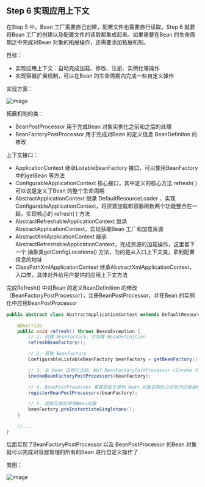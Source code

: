 ## Step 6 实现应用上下文

在Step 5 中，Bean 工厂需要自己创建，配置文件也需要自行读取。Step 6 就要将Bean 工厂的创建以及配置文件的读取都集成起来。如果需要在Bean 的生命周期之中完成对Bean 对象的拓展操作，还需要添加拓展机制。

目标：

*   实现应用上下文：自动完成加载、修改、注册、实例化等操作
*   实现容器扩展机制，可以在Bean 的生命周期内完成一些自定义操作

实现方案：

![image](https://bugstack.cn/assets/images/spring/spring-7-02.png)

拓展机制的类：

*   BeanPostProcessor 用于完成Bean 对象实例化之前和之后的处理
*   BeanFactoryPostProcessor 用于完成对Bean 的定义信息 BeanDefiniton 的修改

上下文接口：

*   ApplicationContext 继承ListableBeanFactory 接口，可以使用BeanFactory 中的getBean 等方法
*   ConfigurableApplicationContext 核心接口，其中定义的核心方法 refresh( ) 可以说是定义了Bean 的整个生命周期
*   AbstractApplicationContext 继承 DefaultResourceLoader 、实现ConfigurableApplicationContext，将资源加载和容器刷新两个功能整合在一起，实现核心的 refresh( ) 方法
*   AbstractRefreshableApplicationContext 继承AbstractApplicationContext，实现获取Bean 工厂和加载资源
*   AbstractXmlApplicationContext 继承AbstractRefreshableApplicationContext，完成资源的加载操作，这里留下一个 抽象类getConfigLocations() 方法，为的是从入口上下文类，拿到配置信息的地址
*   ClassPathXmlApplicationContext 继承AbstractXmlApplicationContext，入口类，具体对外给用户提供的应用上下文方法

完成Refresh() 中对Bean 的定义BeanDefinition 的修改（BeanFactoryPostProcessor），注册BeanPostProcessor，并在Bean 的实例化中应用BeanPostProcessor

```java
public abstract class AbstractApplicationContext extends DefaultResourceLoader implements ConfigurableApplicationContext {

    @Override
    public void refresh() throws BeansException {
        // 1. 创建 BeanFactory，并加载 BeanDefinition
        refreshBeanFactory();

        // 2. 获取 BeanFactory
        ConfigurableListableBeanFactory beanFactory = getBeanFactory();

        // 3. 在 Bean 实例化之前，执行 BeanFactoryPostProcessor (Invoke factory processors registered as beans in the context.)
        invokeBeanFactoryPostProcessors(beanFactory);

        // 4. BeanPostProcessor 需要提前于其他 Bean 对象实例化之前执行注册操作
        registerBeanPostProcessors(beanFactory);

        // 5. 提前实例化单例Bean对象
        beanFactory.preInstantiateSingletons();
    }

	//...
}
```

后面实现了BeanFactoryPostProcessor 以及 BeanPostProcessor 的Bean 对象就可以完成对容器管理的所有的Bean 进行自定义操作了

类图：

![image](https://bugstack.cn/assets/images/spring/spring-7-03.png)

